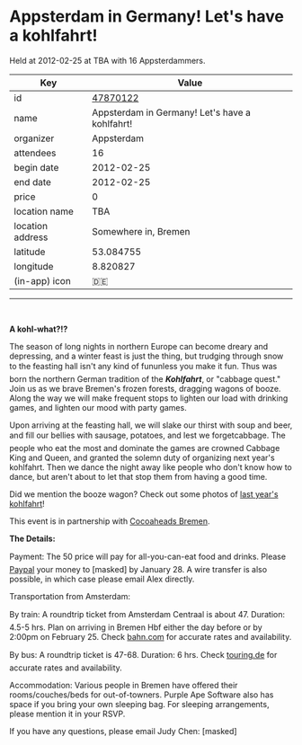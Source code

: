 # Appsterdam in Germany! Let's have a kohlfahrt!
Held at 2012-02-25 at TBA with 16 Appsterdammers.
        
|Key|Value
|---|---|
|id|[47870122](https://www.meetup.com/appsterdam/events/47870122/)|
|name|Appsterdam in Germany! Let's have a kohlfahrt!|
|organizer|Appsterdam|
|attendees|16|
|begin date|2012-02-25|
|end date|2012-02-25|
|price|0|
|location name|TBA|
|location address|Somewhere in, Bremen|
|latitude|53.084755|
|longitude|8.820827|
|(in-app) icon|🇩🇪|

---

 

**A kohl-what?!?**

The season of long nights in northern Europe can become dreary and depressing, and a winter feast is just the thing, but trudging through snow to the feasting hall isn't any kind of fununless you make it fun. Thus was born the northern German tradition of the ***Kohlfahrt***, or "cabbage quest." Join us as we brave Bremen's frozen forests, dragging wagons of booze. Along the way we will make frequent stops to lighten our load with drinking games, and lighten our mood with party games.

Upon arriving at the feasting hall, we will slake our thirst with soup and beer, and fill our bellies with sausage, potatoes, and lest we forgetcabbage. The people who eat the most and dominate the games are crowned Cabbage King and Queen, and granted the solemn duty of organizing next year's kohlfahrt. Then we dance the night away like people who don't know how to dance, but aren't about to let that stop them from having a good time.

Did we mention the booze wagon? Check out some photos of [last year's kohlfahrt](http://www.flickr.com/photos/24427126@N03/sets/72157628851950289/)!

This event is in partnership with [Cocoaheads Bremen](http://cocoaheads.org/de/Bremen/index.html).

**The Details:**

Payment: The 50 price will pay for all-you-can-eat food and drinks. Please [Paypal](http://www.paypal.com) your money to [masked] by January 28. A wire transfer is also possible, in which case please email Alex directly.

Transportation from Amsterdam:

By train: A roundtrip ticket from Amsterdam Centraal is about 47. Duration: 4.5-5 hrs. Plan on arriving in Bremen Hbf either the day before or by 2:00pm on February 25. Check [bahn.com](http://bahn.com/i/view/index.shtml) for accurate rates and availability.

By bus: A roundtrip ticket is 47-68. Duration: 6 hrs. Check [touring.de](http://www.touring.de/) for accurate rates and availability.

Accommodation: Various people in Bremen have offered their rooms/couches/beds for out-of-towners. Purple Ape Software also has space if you bring your own sleeping bag. For sleeping arrangements, please mention it in your RSVP.

If you have any questions, please email Judy Chen: [masked]


